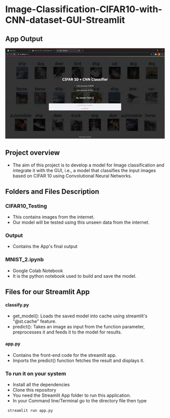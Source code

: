 # Image-Classification-CIFAR10-with-CNN-dataset-GUI-Streamlit

## App Output
![alt text](Output/2173244_CIFAR10_CNN.gif)

## Project overview
- The aim of this project is to develop a model for Image classification and integrate it with the GUI, 
i.e., a model that classifies the input images based on CIFAR 10 using Convolutional Neural Networks.

## Folders and Files Description


### CIFAR10_Testing
- This contains images from the internet.
- Our model will be tested using this unseen data from the internet.

### Output
- Contains the App's final output 

### MNIST_2.ipynb
- Google Colab Notebook
- It is the python notebook used to build and save the model.

## Files for our Streamlit App

#### classify.py
- get_model(): Loads the saved model into cache using streamlit's "@st.cache" feature.
- predict(): Takes an image as input from the function parameter, preprocesses it and feeds it to the model for results.

#### app.py
- Contains the front-end code for the streamlit app.
- Imports the predict() function fetches the result and displays it.

### To run it on your system
- Install all the dependencies
- Clone this repository
- You need the Streamlit App folder to run this application.
- In your Command line/Terminal go to the directory file then type
 
```
 streamlit run app.py
```
